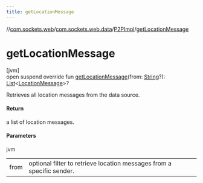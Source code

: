 ```yaml
---
title: getLocationMessage
---
```

//[com.sockets.web](../../../index.html)/[com.sockets.web.data](../index.html)/[P2PImpl](index.html)/[getLocationMessage](get-location-message.html)



# getLocationMessage



[jvm]\
open suspend override fun [getLocationMessage](get-location-message.html)(from: [String](https://kotlinlang.org/api/latest/jvm/stdlib/kotlin/-string/index.html)?): [List](https://kotlinlang.org/api/latest/jvm/stdlib/kotlin.collections/-list/index.html)&lt;[LocationMessage](../-location-message/index.html)&gt;?



Retrieves all location messages from the data source.



#### Return



a list of location messages.



#### Parameters


jvm

| | |
|---|---|
| from | optional filter to retrieve location messages from a specific sender. |




